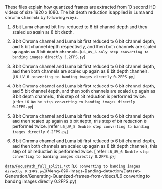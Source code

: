 These files explain how quantized frames are extracted from 10 second HD videos of size 1920 x 1080.
The bit depth reduction is applied in Luma and chroma channels by following ways:
1. 8 bit Luma channel bit first reduced to 6 bit channel depth and then scaled up again as 8 bit depth.

2. 8 bit Chroma channel and Luma bit first reduced to 6 bit channel depth, and 5 bit channel depth respectively, and then both channels are scaled up again as 8 bit depth channels.
[`L6_UV_5 only step converting to banding images directly 0.2FPS.py`]
3. 8 bit Chroma channel and Luma bit first reduced to 6 bit channel depth, and then both channels are scaled up again as 8 bit depth channels.
[`L6_UV_6 converting to banding images directly 0.2FPS.py`]
4. 8 bit Chroma channel and Luma bit first reduced to 6 bit channel depth, and 5 bit channel depth, and then both channels are scaled up again as 8 bit depth channels., this step of bit reduction is performed twice.
  [refer `L6 Doube step converting to banding images directly 0.2FPS.py`]
5. 8 bit Chroma channel and Luma bit first reduced to 6 bit channel depth and then scaled up again as 8 bit depth, this step of bit reduction is performed twice.
[refer `L6_UV_5 Double step converting to banding images directly 0.2FPS.py`]
6. 8 bit Chroma channel and Luma bit first reduced to 6 bit channel depth, and then both channels are scaled up again as 8 bit depth channels, this step of bit reduction is performed twice.
[ refer `L6_UV_6 Double step converting to banding images directly 0.2FPS.py`]

[`data/FocusPath_full_split1.txt`](data/FocusPath_full_split1.txt)
[`L6 converting to banding images directly 0.2FPS.py`](Meng-699-Image-Banding-detection/Dataset-Generation/Generating-Quantized-frames-from-videos/L6 converting to banding images directly 0.2FPS.py)
